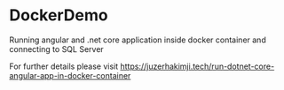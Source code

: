 # DockerDemo
Running angular and .net core application inside docker container and connecting to SQL Server

For further details please visit https://juzerhakimji.tech/run-dotnet-core-angular-app-in-docker-container
